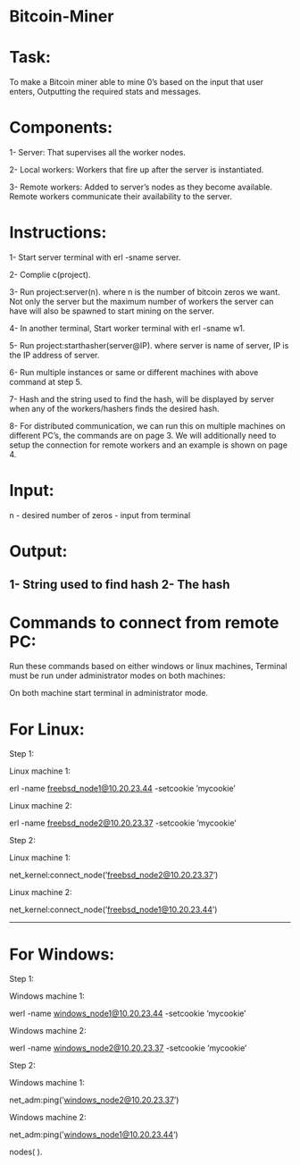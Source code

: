# Bitcoin-Miner

# Task:

To make a Bitcoin miner able to mine 0’s based on the input that user enters, Outputting the required stats
and messages.

# Components:

1- Server: That supervises all the worker nodes.

2- Local workers: Workers that fire up after the server is instantiated.

3- Remote workers: Added to server’s nodes as they become available. Remote workers communicate their
availability to the server.

# Instructions:

1- Start server terminal with erl -sname server.

2- Complie c(project).

3- Run project:server(n). where n is the number of bitcoin zeros we want. Not only the server but
the maximum number of workers the server can have will also be spawned to start mining on the server.

4- In another terminal, Start worker terminal with erl -sname w1.

5- Run project:starthasher(server@IP). where server is name of server, IP is the IP address
of server.

6- Run multiple instances or same or different machines with above command at step 5.

7- Hash and the string used to find the hash, will be displayed by server when any of the workers/hashers
finds the desired hash.

8- For distributed communication, we can run this on multiple machines on different PC’s, the commands
are on page 3. We will additionally need to setup the connection for remote workers and an example is
shown on page 4.

# Input:
n - desired number of zeros - input from terminal

# Output:
1- String used to find hash
2- The hash
---------------------------------------------------------------------------------------------------------
# Commands to connect from remote PC:

Run these commands based on either windows or linux machines, Terminal must be run under administrator
modes on both machines:

On both machine start terminal in administrator mode.

# For Linux:

Step 1:

Linux machine 1:

erl -name freebsd_node1@10.20.23.44 -setcookie ’mycookie’

Linux machine 2:

erl -name freebsd_node2@10.20.23.37 -setcookie ’mycookie’

Step 2:

Linux machine 1:

net_kernel:connect_node(’freebsd_node2@10.20.23.37’)

Linux machine 2:

net_kernel:connect_node(’freebsd_node1@10.20.23.44’)

------------------

# For Windows:

Step 1:

Windows machine 1:

werl -name windows_node1@10.20.23.44 -setcookie ’mycookie’

Windows machine 2:

werl -name windows_node2@10.20.23.37 -setcookie ’mycookie’

Step 2:

Windows machine 1:

net_adm:ping(’windows_node2@10.20.23.37’)

Windows machine 2:

net_adm:ping(’windows_node1@10.20.23.44’)

nodes( ).

